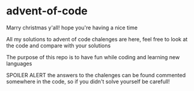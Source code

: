 # advent-of-code
Marry christmas y'all! hope you're having a nice time

All my solutions to advent of code chalenges are here, feel free to look at the code and compare with your solutions

The purpose of this repo is to have fun while coding and learning new languages

SPOILER ALERT the answers to the chalenges can be found commented somewhere in the code, so if you didn't solve yourself be carefull!

